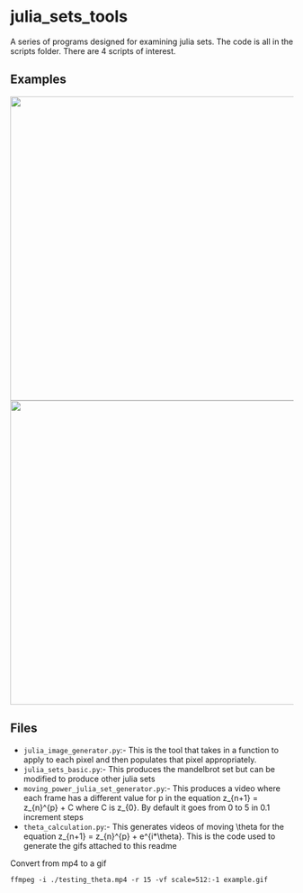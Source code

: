 # julia_sets_tools #
A series of programs designed for examining julia sets. The code is all in the scripts folder. There are 4 scripts of interest.  

## Examples ##

<img src='./high_res_powers.gif' width=540px, float=left>

<img src='./theta_p2.gif' width=540px float=left>

## Files ##

* `julia_image_generator.py`:- This is the tool that takes in a function to apply to each pixel and then populates that pixel appropriately.
* `julia_sets_basic.py`:- This produces the mandelbrot set but can be modified to produce other julia sets
* `moving_power_julia_set_generator.py`:- This produces a video where each frame has a different value for p in the equation z_{n+1} = z_{n}^{p} + C where C is z_{0}. By default it goes from 0 to 5 in 0.1 increment steps
* `theta_calculation.py`:- This generates videos of moving \theta for  the equation z_{n+1} = z_{n}^{p} + e^{i*\theta}. This is the code used to generate the gifs attached to this readme


Convert from mp4 to a gif 

``ffmpeg -i ./testing_theta.mp4 -r 15 -vf scale=512:-1 example.gif``